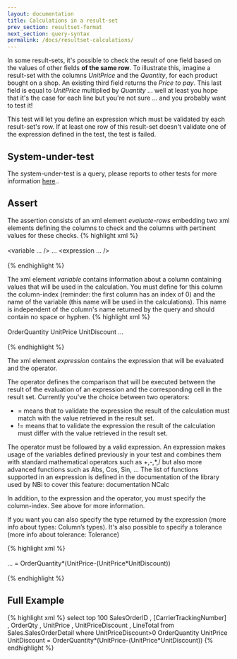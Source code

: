 ```yaml
---
layout: documentation
title: Calculations in a result-set
prev_section: resultset-format
next_section: query-syntax
permalink: /docs/resultset-calculations/
---
```

In some result-sets, it's possible to check the result of one field based on the values of other fields **of the same row**. To illustrate this, imagine a result-set with the columns _UnitPrice_ and the _Quantity_, for each product bought on a shop. An existing third field returns the _Price to pay_. This last field is equal to _UnitPrice_ multiplied by _Quantity_ ... well at least you hope that it's the case for each line but you're not sure ... and you probably want to test it!

This test will let you define an expression which must be validated by each result-set's row. If at least one row of this result-set doesn't validate one of the expression defined in the test, the test is failed.

## System-under-test

The system-under-test is a query, please reports to other tests for more information [here](../../docs/compare-equivalence-resultsets)..

## Assert

The assertion consists of an xml element _evaluate-rows_ embedding two xml elements defining the columns to check and the columns with pertinent values for these checks.
{% highlight xml %}
<assert>  
  <evaluate-rows>  
    <variable ... />
		...
    <expression ... />
  </evaluate-rows>  
</assert>  
{% endhighlight %}

The xml element _variable_ contains information about a column containing values that will be used in the calculation. You must define for this column the column-index (reminder: the first column has an index of 0) and the name of the variable (this name will be used in the calculations). This name is independent of the column's name returned by the query and should contain no space or hyphen.
{% highlight xml %}
 <assert>  
	<evaluate-rows>  
		<variable column-index="2">OrderQuantity</variable>
		<variable column-index="3">UnitPrice</variable>
		<variable column-index="4">UnitDiscount</variable>
                ...
	</evaluate-rows>  
</assert>  
{% endhighlight %}

The xml element _expression_ contains the expression that will be evaluated and the operator.

The operator defines the comparison that will be executed between the result of the evaluation of an expression and the corresponding cell in the result set. Currently you've the choice between two operators:

* = means that to validate the expression the result of the calculation must match with the value retrieved in the result set.
* != means that to validate the expression the result of the calculation must differ with the value retrieved in the result set.

The operator must be followed by a valid expression. An expression makes usage of the variables defined previously in your test and combines them with standard mathematical operators such as +,-,\*,/ but also more advanced functions such as Abs, Cos, Sin, ... The list of functions supported in an expression is defined in the documentation of the library used by NBi to cover this feature: documentation NCalc

In addition, to the expression and the operator, you must specify the column-index. See above for more information.

If you want you can also specify the type returned by the expression (more info about types: Column’s types). It's also possible to specify a tolerance (more info about tolerance: Tolerance)

{% highlight xml %}
 <assert>  
	<evaluate-rows>  
		...
    <expression column-index="5" type="numeric" tolerance="0.01">
      = OrderQuantity*(UnitPrice-(UnitPrice*UnitDiscount))
    </expression>
	</evaluate-rows>  
</assert>  
{% endhighlight %}


## Full Example

{% highlight xml %}
<test name="Validation calculation of LineTotal" uid="0001">
  <system-under-test>
    <execution>
      <query>
        select top 100
          SalesOrderID
          , [CarrierTrackingNumber]
          , OrderQty
          , UnitPrice
          , UnitPriceDiscount
          , LineTotal
				from
          Sales.SalesOrderDetail
				where
          UnitPriceDiscount>0
      </query>
    </execution>
  </system-under-test>
  <assert>
    <evaluate-rows>
      <variable column-index="2">OrderQuantity</variable>
      <variable column-index="3">UnitPrice</variable>
      <variable column-index="4">UnitDiscount</variable>
      <expression column-index="5" type="numeric" tolerance="0.01">
         = OrderQuantity*(UnitPrice-(UnitPrice*UnitDiscount))
      </expression>
    </evaluate-rows>
  </assert>
</test>
{% endhighlight %}
